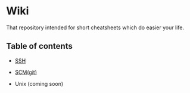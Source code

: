 # Wiki
That repository intended for short cheatsheets which do easier your life.

## Table of contents
- [SSH](ssh)

- [SCM(git)](git)

- Unix (coming soon)